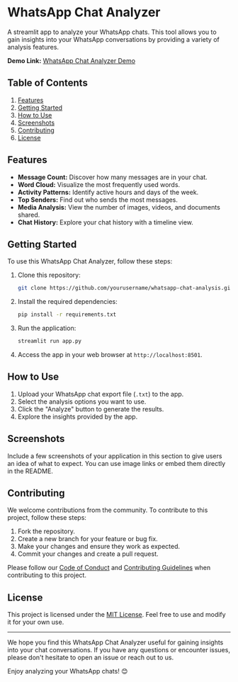 

# WhatsApp Chat Analyzer

A streamlit app to analyze your WhatsApp chats. This tool allows you to gain insights into your WhatsApp conversations by providing a variety of analysis features.

**Demo Link:** [WhatsApp Chat Analyzer Demo](https://655452-whatapp-chat-analyzer-app-s9jsmt.streamlit.app/)

## Table of Contents

1. [Features](#features)
2. [Getting Started](#getting-started)
3. [How to Use](#how-to-use)
4. [Screenshots](#screenshots)
5. [Contributing](#contributing)
6. [License](#license)

## Features

- **Message Count:** Discover how many messages are in your chat.
- **Word Cloud:** Visualize the most frequently used words.
- **Activity Patterns:** Identify active hours and days of the week.
- **Top Senders:** Find out who sends the most messages.
- **Media Analysis:** View the number of images, videos, and documents shared.
- **Chat History:** Explore your chat history with a timeline view.

## Getting Started

To use this WhatsApp Chat Analyzer, follow these steps:

1. Clone this repository:

   ```bash
   git clone https://github.com/yourusername/whatsapp-chat-analysis.git
   ```

2. Install the required dependencies:

   ```bash
   pip install -r requirements.txt
   ```

3. Run the application:

   ```bash
   streamlit run app.py
   ```

4. Access the app in your web browser at `http://localhost:8501`.

## How to Use

1. Upload your WhatsApp chat export file (`.txt`) to the app.
2. Select the analysis options you want to use.
3. Click the "Analyze" button to generate the results.
4. Explore the insights provided by the app.

## Screenshots

Include a few screenshots of your application in this section to give users an idea of what to expect. You can use image links or embed them directly in the README.

## Contributing

We welcome contributions from the community. To contribute to this project, follow these steps:

1. Fork the repository.
2. Create a new branch for your feature or bug fix.
3. Make your changes and ensure they work as expected.
4. Commit your changes and create a pull request.

Please follow our [Code of Conduct](CONTRIBUTING.md) and [Contributing Guidelines](CONTRIBUTING.md) when contributing to this project.

## License

This project is licensed under the [MIT License](LICENSE). Feel free to use and modify it for your own use.

---

We hope you find this WhatsApp Chat Analyzer useful for gaining insights into your chat conversations. If you have any questions or encounter issues, please don't hesitate to open an issue or reach out to us.

Enjoy analyzing your WhatsApp chats! 😊
